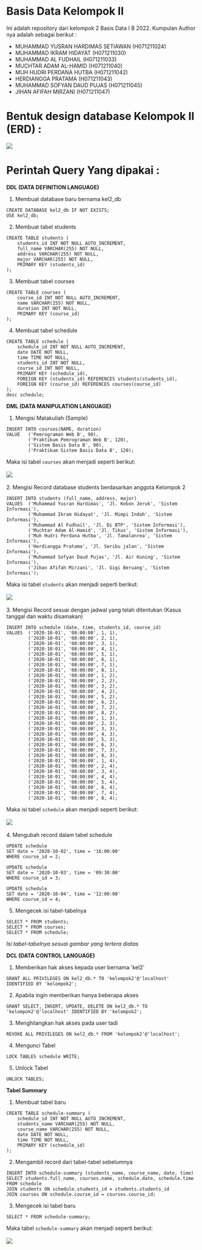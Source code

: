# Basis Data Kelompok II

Ini adalah repository dari kelompok 2 Basis Data I B 2022.
Kumpulan Author nya adalah sebagai berikut :

- MUHAMMAD YUSRAN HARDIMAS SETIAWAN (H071211024)
- MUHAMMAD IKRAM HIDAYAT (H071211030)
- MUHAMMAD AL FUDHAIL (H071211033)
- MUCHTAR ADAM AL-HAMID (H071211040)
- MUH HUDRI PERDANA HUTBA (H071211042)
- HERDIANGGA PRATAMA (H071211043)
- MUHAMMAD SOFYAN DAUD PUJAS (H071211045)
- JIHAN AFIFAH MIRZANI (H071211047)

# Bentuk design database Kelompok II (ERD) :

<img src="assets/design-database.jpg">

# Perintah Query Yang dipakai :

**DDL (DATA DEFINITION LANGUAGE)**

1. Membuat database baru bernama kel2_db

```
CREATE DATABASE kel2_db IF NOT EXISTS;
USE kel2_db;
```

2. Membuat tabel students

```
CREATE TABLE students (
    students_id INT NOT NULL AUTO_INCREMENT,
    full_name VARCHAR(255) NOT NULL,
    address VARCHAR(255) NOT NULL,
    major VARCHAR(255) NOT NULL,
    PRIMARY KEY (students_id)
);
```

3. Membuat tabel courses

```
CREATE TABLE courses (
	course_id INT NOT NULL AUTO_INCREMENT,
	name VARCHAR(255) NOT NULL,
	duration INT NOT NULL,
	PRIMARY KEY (course_id)
);
```

4. Membuat tabel schedule

```
CREATE TABLE schedule (
    schedule_id INT NOT NULL AUTO_INCREMENT,
    date DATE NOT NULL,
    time TIME NOT NULL,
    students_id INT NOT NULL,
    course_id INT NOT NULL,
    PRIMARY KEY (schedule_id),
    FOREIGN KEY (students_id) REFERENCES students(students_id),
    FOREIGN KEY (course_id) REFERENCES courses(course_id)
);
desc schedule;
```

**DML (DATA MANIPULATION LANGUAGE)**

1. Mengisi Matakuliah (Sample)

```
INSERT INTO courses(NAME, duration)
VALUE   ('Pemrograman Web B', 90),
        ('Praktikum Pemrograman Web B', 120),
        ('Sistem Basis Data B', 90),
        ('Praktikum Sistem Basis Data B', 120);
```

Maka isi tabel `courses` akan menjadi seperti berikut:
<br><br><img src="assets/TableCourse.png"><br><br> 2. Mengisi Record database students berdasarkan anggota Kelompok 2

```
INSERT INTO students (full_name, address, major)
VALUES  ('Muhammad Yusran Hardimas', 'Jl. Kebon Jeruk', 'Sistem Informasi'),
        ('Muhammad Ikram Hidayat', 'Jl. Mimpi Indah', 'Sistem Informasi'),
        ('Muhammad Al Fudhail', 'Jl. Di BTP', 'Sistem Informasi'),
        ('Muchtar Adam Al-Hamid', 'Jl. Tikus', 'Sistem Informasi'),
        ('Muh Hudri Perdana Hutba', 'Jl. Tamalanrea', 'Sistem Informasi'),
        ('Herdiangga Pratama', 'Jl. Seribu jalan', 'Sistem Informasi'),
        ('Muhammad Sofyan Daud Pujas', 'Jl. Air Kuning', 'Sistem Informasi'),
        ('Jihan Afifah Mirzani', 'Jl. Gigi Beruang', 'Sistem Informasi');
```

Maka isi tabel `students` akan menjadi seperti berikut:
<br><br><img src="assets/TableStudent.png"><br><br> 3. Mengisi Record sesuai dengan jadwal yang telah ditentukan (Kasus tanggal dan waktu disamakan)

```
INSERT INTO schedule (date, time, students_id, course_id)
VALUES  ('2020-10-01', '08:00:00', 1, 1),
        ('2020-10-01', '08:00:00', 2, 1),
        ('2020-10-01', '08:00:00', 3, 1),
        ('2020-10-01', '08:00:00', 4, 1),
        ('2020-10-01', '08:00:00', 5, 1),
        ('2020-10-01', '08:00:00', 6, 1),
        ('2020-10-01', '08:00:00', 7, 1),
        ('2020-10-01', '08:00:00', 8, 1),
        ('2020-10-01', '08:00:00', 1, 2),
        ('2020-10-01', '08:00:00', 2, 2),
        ('2020-10-01', '08:00:00', 3, 2),
        ('2020-10-01', '08:00:00', 4, 2),
        ('2020-10-01', '08:00:00', 5, 2),
        ('2020-10-01', '08:00:00', 6, 2),
        ('2020-10-01', '08:00:00', 7, 2),
        ('2020-10-01', '08:00:00', 8, 2),
        ('2020-10-01', '08:00:00', 1, 3),
        ('2020-10-01', '08:00:00', 2, 3),
        ('2020-10-01', '08:00:00', 3, 3),
        ('2020-10-01', '08:00:00', 4, 3),
        ('2020-10-01', '08:00:00', 5, 3),
        ('2020-10-01', '08:00:00', 6, 3),
        ('2020-10-01', '08:00:00', 7, 3),
        ('2020-10-01', '08:00:00', 8, 3),
        ('2020-10-01', '08:00:00', 1, 4),
        ('2020-10-01', '08:00:00', 2, 4),
        ('2020-10-01', '08:00:00', 3, 4),
        ('2020-10-01', '08:00:00', 4, 4),
        ('2020-10-01', '08:00:00', 5, 4),
        ('2020-10-01', '08:00:00', 6, 4),
        ('2020-10-01', '08:00:00', 7, 4),
        ('2020-10-01', '08:00:00', 8, 4);
```

Maka isi tabel `schedule` akan menjadi seperti berikut:
<br><br><img src="assets/TableSchedule.png"><br><br> 4. Mengubah record dalam tabel schedule

```
UPDATE schedule
SET date = '2020-10-02', time = '16:00:00'
WHERE course_id = 2;

UPDATE schedule
SET date = '2020-10-03', time = '09:30:00'
WHERE course_id = 3;

UPDATE schedule
SET date = '2020-10-04', time = '12:00:00'
WHERE course_id = 4;
```

5. Mengecek isi tabel-tabelnya

```
SELECT * FROM students;
SELECT * FROM courses;
SELECT * FROM schedule;
```

_Isi tabel-tabelnya sesuai gambar yang tertera diatas_

**DCL (DATA CONTROL LANGUAGE)**

1. Memberikan hak akses kepada user bernama 'kel2'

```
GRANT ALL PRIVILEGES ON kel2_db.* TO 'kelompok2'@'localhost' IDENTIFIED BY 'kelompok2';
```

2. Apabila ingin memberikan hanya beberapa akses

```
GRANT SELECT, INSERT, UPDATE, DELETE ON kel2_db.* TO 'kelompok2'@'localhost' IDENTIFIED BY 'kelompok2';
```

3. Menghilangkan hak akses pada user tadi

```
REVOKE ALL PRIVILEGES ON kel2_db.* FROM 'kelompok2'@'localhost';
```

4. Mengunci Tabel

```
LOCK TABLES schedule WRITE;
```

5. Unlock Tabel

```
UNLOCK TABLES;
```

**Tabel Summary**

1. Membuat tabel baru

```
CREATE TABLE schedule-summary (
    schedule_id INT NOT NULL AUTO_INCREMENT,
    students_name VARCHAR(255) NOT NULL,
    course_name VARCHAR(255) NOT NULL,
    date DATE NOT NULL,
    time TIME NOT NULL,
    PRIMARY KEY (schedule_id)
);
```

2. Mengambil record dari tabel-tabel sebelumnya

```
INSERT INTO schedule-summary (students_name, course_name, date, time)
SELECT students.full_name, courses.name, schedule.date, schedule.time
FROM schedule
JOIN students ON schedule.students_id = students.students_id
JOIN courses ON schedule.course_id = courses.course_id;
```

3. Mengecek isi tabel baru

```
SELECT * FROM schedule-summary;
```

Maka tabel `schedule-summary` akan menjadi seperti berikut:
<br><br><img src="assets/TableSummary.png"><br><br>
